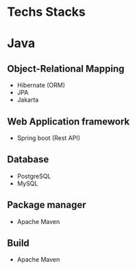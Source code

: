 # Techs Stacks

# Java

## Object-Relational Mapping
* Hibernate (ORM)
* JPA
* Jakarta

## Web Application framework
* Spring boot (Rest API)

## Database
* PostgreSQL
* MySQL

## Package manager
* Apache Maven

## Build
* Apache Maven